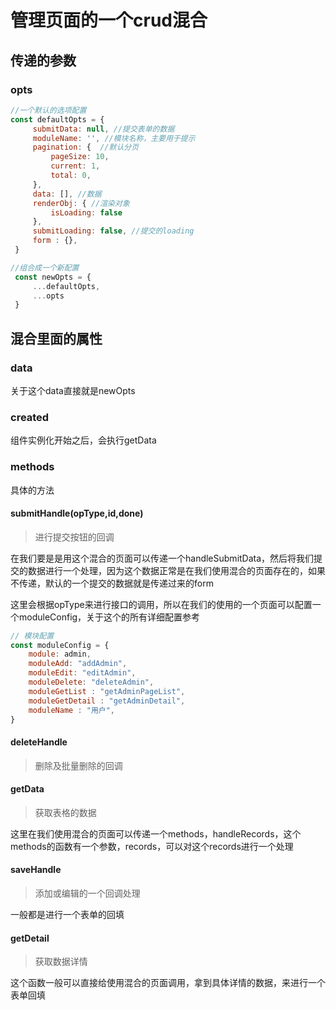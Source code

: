 # 管理页面的一个crud混合

## 传递的参数

### opts

```js
//一个默认的选项配置 
const defaultOpts = {
     submitData: null, //提交表单的数据
     moduleName: '', //模块名称，主要用于提示
     pagination: {  //默认分页
         pageSize: 10,
         current: 1,
         total: 0,
     },
     data: [], //数据
     renderObj: { //渲染对象
         isLoading: false
     },
     submitLoading: false, //提交的loading
     form : {},
 }

//组合成一个新配置
 const newOpts = {
     ...defaultOpts,
     ...opts
 }
```



## 混合里面的属性

### data

关于这个data直接就是newOpts



### created

组件实例化开始之后，会执行getData



### methods

具体的方法

#### submitHandle(opType,id,done)

> 进行提交按钮的回调

在我们要是是用这个混合的页面可以传递一个handleSubmitData，然后将我们提交的数据进行一个处理，因为这个数据正常是在我们使用混合的页面存在的，如果不传递，默认的一个提交的数据就是传递过来的form



这里会根据opType来进行接口的调用，所以在我们的使用的一个页面可以配置一个moduleConfig，关于这个的所有详细配置参考

```js
// 模块配置
const moduleConfig = {
    module: admin,
    moduleAdd: "addAdmin",
    moduleEdit: "editAdmin",
    moduleDelete: "deleteAdmin",
    moduleGetList : "getAdminPageList",
    moduleGetDetail : "getAdminDetail",
    moduleName : "用户",
}
```



#### deleteHandle

> 删除及批量删除的回调





#### getData

> 获取表格的数据

这里在我们使用混合的页面可以传递一个methods，handleRecords，这个methods的函数有一个参数，records，可以对这个records进行一个处理



#### saveHandle

> 添加或编辑的一个回调处理

一般都是进行一个表单的回填



#### getDetail

> 获取数据详情

这个函数一般可以直接给使用混合的页面调用，拿到具体详情的数据，来进行一个表单回填
